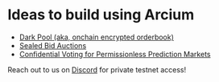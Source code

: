 # Ideas to build using Arcium


- [Dark Pool (aka, onchain encrypted orderbook)](ideas/dark_pool.md)
- [Sealed Bid Auctions](ideas/sealed_bid_auctions.md)
- [Confidential Voting for Permissionless Prediction Markets](ideas/confidential_voting.md)

Reach out to us on [Discord](https://discord.com/invite/arcium) for private testnet access!
